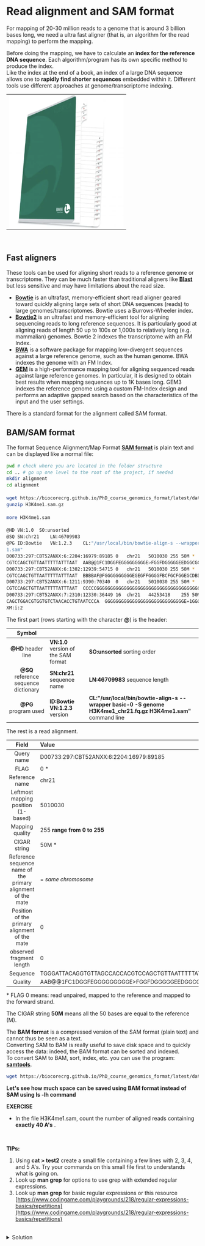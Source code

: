 # Read alignment and SAM format

For mapping of 20-30 million reads to a genome that is around 3 billion bases long, we need a ultra fast aligner (that is, an algorithm for the read mapping) to perform the mapping.

Before doing the mapping, we have to calculate an **index for the reference DNA sequence**. Each algorithm/program has its own specific method to produce the index.<br>
Like the index at the end of a book, an index of a large DNA sequence allows one to **rapidly find shorter sequences** embedded within it. Different tools use different approaches at genome/transcriptome indexing.

|                                                                   |
| :---------------------------------------------------------------: |
| <img src="images/index_example.png" width="300" align="middle" /> |

<br/>

## Fast aligners

These tools can be used for aligning short reads to a reference genome or transcriptome. They can be much faster than traditional aligners like [**Blast**](https://blast.ncbi.nlm.nih.gov/Blast.cgi) but less sensitive and may have limitations about the read size.

- [**Bowtie**](http://bowtie-bio.sourceforge.net/index.shtml) is an ultrafast, memory-efficient short read aligner geared toward quickly aligning large sets of short DNA sequences (reads) to large genomes/transcriptomes. Bowtie uses a Burrows-Wheeler index.
- [**Bowtie2**](http://bowtie-bio.sourceforge.net/bowtie2/index.shtml) is an ultrafast and memory-efficient tool for aligning sequencing reads to long reference sequences. It is particularly good at aligning reads of length 50 up to 100s or 1,000s to relatively long (e.g. mammalian) genomes. Bowtie 2 indexes the transcriptome with an FM Index.
- [**BWA**](http://bio-bwa.sourceforge.net/) is a software package for mapping low-divergent sequences against a large reference genome, such as the human genome. BWA indexes the genome with an FM Index.
- [**GEM**](https://github.com/smarco/gem3-mapper) is a high-performance mapping tool for aligning sequenced reads against large reference genomes. In particular, it is designed to obtain best results when mapping sequences up to 1K bases long. GEM3 indexes the reference genome using a custom FM-Index design and performs an adaptive gapped search based on the characteristics of the input and the user settings.

There is a standard format for the alignment called SAM format.

## BAM/SAM format

The format Sequence Alignment/Map Format [**SAM format**](https://samtools.github.io/hts-specs/SAMv1.pdf) is plain text and can be displayed like a normal file:

```bash
pwd # check where you are located in the folder structure
cd .. # go up one level to the root of the project, if needed
mkdir alignment
cd alignment

wget https://biocorecrg.github.io/PhD_course_genomics_format/latest/data/H3K4me1.sam.gz
gunzip H3K4me1.sam.gz

more H3K4me1.sam

@HD	VN:1.0	SO:unsorted
@SQ	SN:chr21	LN:46709983
@PG	ID:Bowtie	VN:1.2.3	CL:"/usr/local/bin/bowtie-align-s --wrapper basic-0 -S genome H3K4me1_chr21.fq.gz H3K4me
1.sam"
D00733:297:CBT52ANXX:6:2204:16979:89185	0	chr21	5010030	255	50M	*	0	0	TGGGATTACAGGTGTTAGCCACCA
CGTCCAGCTGTTAATTTTTATTTAAT	AAB@@1FC1DGGFEGGGGGGGGGE>FGGFDGGGGGEEDGGCGGGFGGGGF	XA:i:0	MD:Z:50	NM:i:0	XM:i:2
D00733:297:CBT52ANXX:6:1302:12939:54715	0	chr21	5010030	255	50M	*	0	0	TGGGATTACAGGTGTTAGCCACCA
CGTCCAGCTGTTAATTTTTATTTAAT	BBBBAF@FGGGGGGGGGGEGEGFFGGGGFBCFGCFGGEGCDBDFGFGGGF	XA:i:0	MD:Z:50	NM:i:0	XM:i:2
D00733:297:CBT52ANXX:6:1211:9390:70340	0	chr21	5010030	255	50M	*	0	0	TGGGATTACAGGTGTTAGCCACCA
CGTCCAGCTGTTAATTTTTATTTAAT	CCCCCGGGGGGGGGGGGGGGGGGGGGGGGGGGGGGGGGGGGGGFGCGGGG	XA:i:0	MD:Z:50	NM:i:0	XM:i:2
D00733:297:CBT52ANXX:7:2310:12330:36449	16	chr21	44253418	255	50M	*	0	0	ATTAAATAAAAATTAA
CAGCTGGACGTGGTGTCTAACACCTGTAATCCCA	GGGGGGGGGGGGGGGGGGGGGGGGGGGGGE=1GGGGGGGGGGGGGCCCCC	XA:i:1	MD:Z:31G18	NM:i:1
XM:i:2
```

The first part (rows starting with the character **@**) is the header:

|                Symbol                 |                                      |                                                                                                                 |
| :-----------------------------------: | :----------------------------------- | :-------------------------------------------------------------------------------------------------------------- |
|          **@HD** header line          | **VN:1.0** version of the SAM format | **SO:unsorted** sorting order                                                                                   |
| **@SQ** reference sequence dictionary | **SN:chr21** sequence name           | **LN:46709983** sequence length                                                                                 |
|         **@PG** program used          | **ID:Bowtie** **VN:1.2.3** version   | **CL:"/usr/local/bin/bowtie-align-s --wrapper basic-0 -S genome H3K4me1_chr21.fq.gz H3K4me1.sam"** command line |

The rest is a read alignment.

|                            Field                             | Value                                              |
| :----------------------------------------------------------: | :------------------------------------------------- |
|                          Query name                          | D00733:297:CBT52ANXX:6:2204:16979:89185            |
|                             FLAG                             | 0 \*                                               |
|                        Reference name                        | chr21                                              |
|             Leftmost mapping position (1-based)              | 5010030                                            |
|                       Mapping quality                        | 255 **range from 0 to 255**                        |
|                         CIGAR string                         | 50M \*                                             |
| Reference sequence name of the primary alignment of the mate | = _same chromosome_                                |
|        Position of the primary alignment of the mate         | 0                                                  |
|                   observed fragment length                   | 0                                                  |
|                           Sequence                           | TGGGATTACAGGTGTTAGCCACCACGTCCAGCTGTTAATTTTTATTTAAT |
|                           Quality                            | AAB@@1FC1DGGFEGGGGGGGGGE>FGGFDGGGGGEEDGGCGGGFGGGGF |

\* FLAG 0 means: read unpaired, mapped to the reference and mapped to the forward strand.<br>

The CIGAR string **50M** means all the 50 bases are equal to the reference (M).

The **BAM format** is a compressed version of the SAM format (plain text) and cannot thus be seen as a text. <br>
Converting SAM to BAM is really useful to save disk space and to quickly access the data: indeed, the BAM format can be sorted and indexed. <br>
To convert SAM to BAM, sort, index, etc. you can use the program: [**samtools**](http://samtools.sourceforge.net/).

```bash
wget https://biocorecrg.github.io/PhD_course_genomics_format/latest/data/H3K4me1.bam

```

**Let's see how much space can be saved using BAM format instead of SAM using ls -lh command** <br>

**EXERCISE**
<br>

- In the file H3K4me1.sam, count the number of aligned reads containing **exactly 40 A's** .

 <br>
 
 **TIPs:** 
  1. Using **cat > test2** create a small file containing a few lines with 2, 3, 4, and 5 A's. Try your commands on this small file first to understands what is going on.
  2. Look up **man grep** for options to use grep with extended regular expressions.
  3. Look up **man grep** for basic regular expressions or this resource [https://www.codingame.com/playgrounds/218/regular-expressions-basics/repetitions](https://www.codingame.com/playgrounds/218/regular-expressions-basics/repetitions)

<br>

<details>
  <summary>Solution</summary>
  
grep -E A{40} H3K4me1.sam

 <br>
 <br>
 <br>
 
</details>
